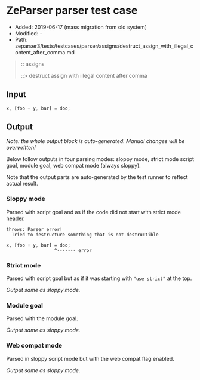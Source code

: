 # ZeParser parser test case

- Added: 2019-06-17 (mass migration from old system)
- Modified: -
- Path: zeparser3/tests/testcases/parser/assigns/destruct_assign_with_illegal_content_after_comma.md

> :: assigns
>
> ::> destruct assign with illegal content after comma

## Input

`````js
x, [foo + y, bar] = doo;
`````

## Output

_Note: the whole output block is auto-generated. Manual changes will be overwritten!_

Below follow outputs in four parsing modes: sloppy mode, strict mode script goal, module goal, web compat mode (always sloppy).

Note that the output parts are auto-generated by the test runner to reflect actual result.

### Sloppy mode

Parsed with script goal and as if the code did not start with strict mode header.

`````
throws: Parser error!
  Tried to destructure something that is not destructible

x, [foo + y, bar] = doo;
                  ^------- error
`````

### Strict mode

Parsed with script goal but as if it was starting with `"use strict"` at the top.

_Output same as sloppy mode._

### Module goal

Parsed with the module goal.

_Output same as sloppy mode._

### Web compat mode

Parsed in sloppy script mode but with the web compat flag enabled.

_Output same as sloppy mode._
